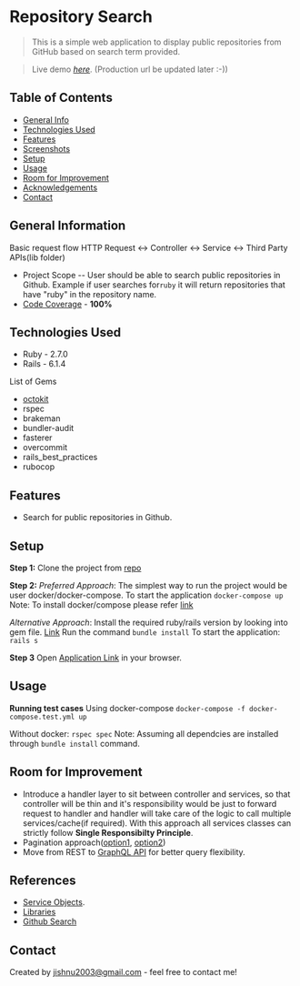 # Repository Search
> This is a simple web application to display public repositories from GitHub based on search term provided.

> Live demo [_here_](http://localhost:3000/). (Production url be updated later :-))

## Table of Contents
* [General Info](#general-information)
* [Technologies Used](#technologies-used)
* [Features](#features)
* [Screenshots](#screenshots)
* [Setup](#setup)
* [Usage](#usage)
* [Room for Improvement](#room-for-improvement)
* [Acknowledgements](#acknowledgements)
* [Contact](#contact)


## General Information
Basic request flow 
HTTP Request <-> Controller <-> Service <-> Third Party APIs(lib folder)

- Project Scope
-- User should be able to search public repositories in Github.
Example if user searches for`ruby` it will return repositories that have "ruby" in the repository name.
- [Code Coverage](http://127.0.0.1:5500/coverage/index.html#_AllFiles) - **100%** 

## Technologies Used
- Ruby - 2.7.0
- Rails - 6.1.4

List of Gems
- [octokit](https://github.com/octokit/octokit.rb)
- rspec
- brakeman  
- bundler-audit  
- fasterer  
- overcommit  
- rails_best_practices  
- rubocop


## Features
- Search for public repositories in Github.

## Setup

**Step 1:**
Clone the project from [repo](https://github.com/jishnu2003/repo-search)

**Step 2:** 
_Preferred Approach_:
The simplest way to run the project would be user docker/docker-compose.
To start the application `docker-compose up`
Note: To install docker/compose please refer [link](https://docs.docker.com/engine/install/)

_Alternative Approach_:
Install the required ruby/rails version by looking into gem file. [Link](https://gorails.com/setup/osx/11-big-sur#rails)
Run the command `bundle install`
To start the application: `rails s`

**Step 3**
Open [Application Link](http://localhost:3000/) in your browser.

## Usage
**Running test cases**
Using docker-compose `docker-compose -f docker-compose.test.yml up`

Without docker: `rspec spec` Note: Assuming all dependcies are installed through `bundle install` command.

## Room for Improvement
- Introduce a handler layer to sit between controller and services, so that controller will be thin and it's responsibility would be just to forward request to handler and handler will take care of the logic to call multiple services/cache(if required). With this approach all services classes can strictly follow **Single Responsibilty Principle**.
- Pagination approach([option1](https://github.com/octokit/octokit.rb#pagination), [option2](https://github.com/kaminari/kaminari#paginating-a-generic-array-object))
- Move from REST to [GraphQL API]((https://docs.github.com/en/graphql/overview/about-the-graphql-api)) for better query flexibility.


## References
- [Service Objects](https://www.honeybadger.io/blog/refactor-ruby-rails-service-object).
- [Libraries](https://docs.github.com/en/rest/overview/libraries)
- [Github Search](https://docs.github.com/en/search-github/searching-on-github/searching-for-repositories#search-by-repository-name-description-or-contents-of-the-readme-file)


## Contact
Created by [jishnu2003@gmail.com](https://jishnu2003.github.io/) - feel free to contact me!